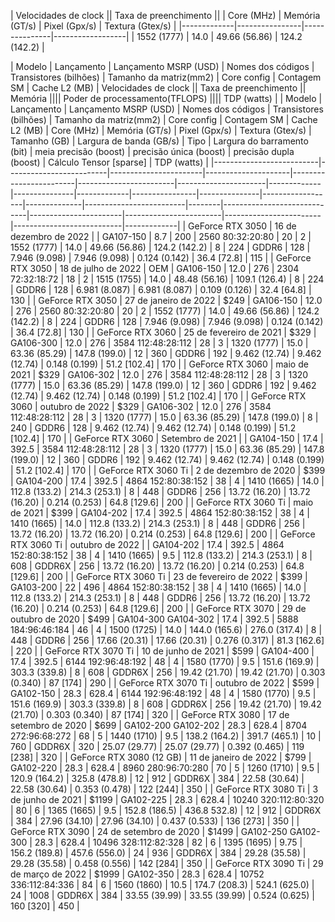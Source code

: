 
|    Velocidades de clock     ||      Taxa de preenchimento      ||
| Core (MHz)  | Memória (GT/s) | Pixel (Gpx/s) | Textura (Gtex/s) | 
|-------------|----------------|---------------|------------------|
| 1552 (1777) | 14.0           | 49.66 (56.86) | 124.2 (142.2)    |


|          Modelo          |       Lançamento        | Lançamento MSRP (USD) |  Nomes dos códigos  | Transistores (bilhões) | Tamanho da matriz(mm2) |     Core config      | Contagem SM | Cache L2 (MB) |    Velocidades de clock     ||      Taxa de preenchimento      ||                                  Memória                                   ||||                                  Poder de processamento(TFLOPS)                                  |||| TDP (watts) |
|          Modelo          |       Lançamento        | Lançamento MSRP (USD) |  Nomes dos códigos  | Transistores (bilhões) | Tamanho da matriz(mm2) |     Core config      | Contagem SM | Cache L2 (MB) | Core (MHz)  | Memória (GT/s) | Pixel (Gpx/s) | Textura (Gtex/s) | Tamanho (GB) | Largura de banda (GB/s) |  Tipo  | Largura do barramento (bit) | meia precisão (boost) | precisão única (boost) | precisão dupla (boost) | Cálculo Tensor \[sparse\] | TDP (watts) |
|--------------------------|-------------------------|-----------------------|---------------------|------------------------|------------------------|----------------------|-------------|---------------|-------------|----------------|---------------|------------------|--------------|-------------------------|--------|-----------------------------|-----------------------|------------------------|------------------------|---------------------------|-------------|
| GeForce RTX 3050         | 16 de dezembro de 2022  |                       | GA107-150           | 8.7                    | 200                    | 2560 80:32:20:80     | 20          | 2             | 1552 (1777) | 14.0           | 49.66 (56.86) | 124.2 (142.2)    | 8            | 224                     | GDDR6  | 128                         | 7.946 (9.098)         | 7.946 (9.098)          | 0.124 (0.142)          | 36.4 \[72.8\]             | 115         |
| GeForce RTX 3050         | 18 de julho de 2022     | OEM                   | GA106-150           | 12.0                   | 276                    | 2304 72:32:18:72     | 18          | 2             | 1515 (1755) | 14.0           | 48.48 (56.16) | 109.1 (126.4)    | 8            | 224                     | GDDR6  | 128                         | 6.981 (8.087)         | 6.981 (8.087)          | 0.109 (0.126)          | 32.4 \[64.8\]             | 130         |
| GeForce RTX 3050         | 27 de janeiro de 2022   | $249                  | GA106-150           | 12.0                   | 276                    | 2560 80:32:20:80     | 20          | 2             | 1552 (1777) | 14.0           | 49.66 (56.86) | 124.2 (142.2)    | 8            | 224                     | GDDR6  | 128                         | 7.946 (9.098)         | 7.946 (9.098)          | 0.124 (0.142)          | 36.4 \[72.8\]             | 130         |
| GeForce RTX 3060         | 25 de fevereiro de 2021 | $329                  | GA106-300           | 12.0                   | 276                    | 3584 112:48:28:112   | 28          | 3             | 1320 (1777) | 15.0           | 63.36 (85.29) | 147.8 (199.0)    | 12           | 360                     | GDDR6  | 192                         | 9.462 (12.74)         | 9.462 (12.74)          | 0.148 (0.199)          | 51.2 \[102.4\]            | 170         |
| GeForce RTX 3060         | maio de 2021            | $329                  | GA106-302           | 12.0                   | 276                    | 3584 112:48:28:112   | 28          | 3             | 1320 (1777) | 15.0           | 63.36 (85.29) | 147.8 (199.0)    | 12           | 360                     | GDDR6  | 192                         | 9.462 (12.74)         | 9.462 (12.74)          | 0.148 (0.199)          | 51.2 \[102.4\]            | 170         |
| GeForce RTX 3060         | outubro de 2022         | $329                  | GA106-302           | 12.0                   | 276                    | 3584 112:48:28:112   | 28          | 3             | 1320 (1777) | 15.0           | 63.36 (85.29) | 147.8 (199.0)    | 8            | 240                     | GDDR6  | 128                         | 9.462 (12.74)         | 9.462 (12.74)          | 0.148 (0.199)          | 51.2 \[102.4\]            | 170         |
| GeForce RTX 3060         | Setembro de 2021        |                       | GA104-150           | 17.4                   | 392.5                  | 3584 112:48:28:112   | 28          | 3             | 1320 (1777) | 15.0           | 63.36 (85.29) | 147.8 (199.0)    | 12           | 360                     | GDDR6  | 192                         | 9.462 (12.74)         | 9.462 (12.74)          | 0.148 (0.199)          | 51.2 \[102.4\]            | 170         |
| GeForce RTX 3060 Ti      | 2 de dezembro de 2020   | $399                  | GA104-200           | 17.4                   | 392.5                  | 4864 152:80:38:152   | 38          | 4             | 1410 (1665) | 14.0           | 112.8 (133.2) | 214.3 (253.1)    | 8            | 448                     | GDDR6  | 256                         | 13.72 (16.20)         | 13.72 (16.20)          | 0.214 (0.253)          | 64.8 \[129.6\]            | 200         |
| GeForce RTX 3060 Ti      | maio de 2021            | $399                  | GA104-202           | 17.4                   | 392.5                  | 4864 152:80:38:152   | 38          | 4             | 1410 (1665) | 14.0           | 112.8 (133.2) | 214.3 (253.1)    | 8            | 448                     | GDDR6  | 256                         | 13.72 (16.20)         | 13.72 (16.20)          | 0.214 (0.253)          | 64.8 \[129.6\]            | 200         |
| GeForce RTX 3060 Ti      | outubro de 2022         |                       | GA104-202           | 17.4                   | 392.5                  | 4864 152:80:38:152   | 38          | 4             | 1410 (1665) | 9.5            | 112.8 (133.2) | 214.3 (253.1)    | 8            | 608                     | GDDR6X | 256                         | 13.72 (16.20)         | 13.72 (16.20)          | 0.214 (0.253)          | 64.8 \[129.6\]            | 200         |
| GeForce RTX 3060 Ti      | 23 de fevereiro de 2022 | $399                  | GA103-200           | 22                     | 496                    | 4864 152:80:38:152   | 38          | 4             | 1410 (1665) | 14.0           | 112.8 (133.2) | 214.3 (253.1)    | 8            | 448                     | GDDR6  | 256                         | 13.72 (16.20)         | 13.72 (16.20)          | 0.214 (0.253)          | 64.8 \[129.6\]            | 200         |
| GeForce RTX 3070         | 29 de outubro de 2020   | $499                  | GA104-300 GA104-302 | 17.4                   | 392.5                  | 5888 184:96:46:184   | 46          | 4             | 1500 (1725) | 14.0           | 144.0 (165.6) | 276.0 (317.4)    | 8            | 448                     | GDDR6  | 256                         | 17.66 (20.31)         | 17.66 (20.31)          | 0.276 (0.317)          | 81.3 \[162.6\]            | 220         |
| GeForce RTX 3070 Ti      | 10 de junho de 2021     | $599                  | GA104-400           | 17.4                   | 392.5                  | 6144 192:96:48:192   | 48          | 4             | 1580 (1770) | 9.5            | 151.6 (169.9) | 303.3 (339.8)    | 8            | 608                     | GDDR6X | 256                         | 19.42 (21.70)         | 19.42 (21.70)          | 0.303 (0.340)          | 87 \[174\]                | 290         |
| GeForce RTX 3070 Ti      | outubro de 2022         | $599                  | GA102-150           | 28.3                   | 628.4                  | 6144 192:96:48:192   | 48          | 4             | 1580 (1770) | 9.5            | 151.6 (169.9) | 303.3 (339.8)    | 8            | 608                     | GDDR6X | 256                         | 19.42 (21.70)         | 19.42 (21.70)          | 0.303 (0.340)          | 87 \[174\]                | 320         |
| GeForce RTX 3080         | 17 de setembro de 2020  | $699                  | GA102-200 GA102-202 | 28.3                   | 628.4                  | 8704 272:96:68:272   | 68          | 5             | 1440 (1710) | 9.5            | 138.2 (164.2) | 391.7 (465.1)    | 10           | 760                     | GDDR6X | 320                         | 25.07 (29.77)         | 25.07 (29.77)          | 0.392 (0.465)          | 119 \[238\]               | 320         |
| GeForce RTX 3080 (12 GB) | 11 de janeiro de 2022   | $799                  | GA102-220           | 28.3                   | 628.4                  | 8960 280:96:70:280   | 70          | 5             | 1260 (1710) | 9.5            | 120.9 (164.2) | 325.8 (478.8)    | 12           | 912                     | GDDR6X | 384                         | 22.58 (30.64)         | 22.58 (30.64)          | 0.353 (0.478)          | 122 \[244\]               | 350         |
| GeForce RTX 3080 Ti      | 3 de junho de 2021      | $1199                 | GA102-225           | 28.3                   | 628.4                  | 10240 320:112:80:320 | 80          | 6             | 1365 (1665) | 9.5            | 152.8 (186.5) | 436.8 532.8)     | 12           | 912                     | GDDR6X | 384                         | 27.96 (34.10)         | 27.96 (34.10)          | 0.437 (0.533)          | 136 \[273\]               | 350         |
| GeForce RTX 3090         | 24 de setembro de 2020  | $1499                 | GA102-250 GA102-300 | 28.3                   | 628.4                  | 10496 328:112:82:328 | 82          | 6             | 1395 (1695) | 9.75           | 156.2 (189.8) | 457.6 (556.0)    | 24           | 936                     | GDDR6X | 384                         | 29.28 (35.58)         | 29.28 (35.58)          | 0.458 (0.556)          | 142 \[284\]               | 350         |
| GeForce RTX 3090 Ti      | 29 de março de 2022     | $1999                 | GA102-350           | 28.3                   | 628.4                  | 10752 336:112:84:336 | 84          | 6             | 1560 (1860) | 10.5           | 174.7 (208.3) | 524.1 (625.0)    | 24           | 1008                    | GDDR6X | 384                         | 33.55 (39.99)         | 33.55 (39.99)          | 0.524 (0.625)          | 160 \[320\]               | 450         |



